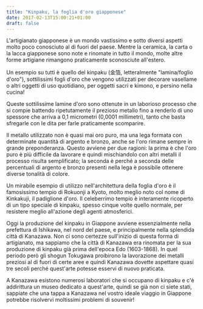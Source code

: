 ```yaml
---
title: "Kinpaku, la foglia d'oro giapponese"
date: 2017-02-13T15:00:21+01:00
draft: false
---
```

L'artigianato giapponese è un mondo vastissimo e sotto diversi aspetti molto poco conosciuto al di fuori del paese. Mentre la ceramica, la carta o la lacca giapponese sono note e rinomate in tutto il mondo, molte altre forme artigiane rimangono praticamente sconosciute all'estero.

Un esempio su tutti è quello del kinpaku (金箔, letteralmente "lamina/foglio d'oro"), sottilissimi fogli d'oro che vengono utilizzati per decorare vasellame o altri oggetti di uso quotidiano, per oggetti sacri e kimono, e persino nella cucina!

Queste sottilissime lamine d'oro sono ottenute in un laborioso processo che si compie battendo ripetutamente il prezioso metallo fino a renderlo di uno spessore che arriva a 0,1 micrometri (0,0001 millimetri), tanto che basta sfregarle con le dita per farle praticamente scomparire.



Il metallo utilizzato non è quasi mai oro puro, ma una lega formata con determinate quantità di argento e bronzo, anche se l'oro rimane sempre in grande preponderanza. Questo avviene per due ragioni: la prima è che l'oro puro è più difficile da lavorare e quindi mischiandolo con altri metalli il processo risulta semplificato; la seconda è perché a seconda delle percentuali di argento e bronzo presenti nella lega è possibile ottenere diverse tonalità di colore.

Un mirabile esempio di utilizzo nell'architettura della foglia d'oro è il famosissimo tempio di Rokuonji a Kyoto, molto meglio noto col nome di Kinkakuji, il padiglione d'oro. Il celeberrimo tempio è interamente ricoperto di un tipo speciale di kinpaku, spesso cinque volte quello normale, per resistere meglio all'azione degli agenti atmosferici.


Oggi la produzione del kinpaku in Giappone avviene essenzialmente nella prefettura di Ishikawa, nel nord del paese, e principalmente nella splendida città di Kanazawa.
Non ci sono certezze sull'inizio di questa forma di artigianato, ma sappiamo che la città di Kanazawa era rinomata per la sua produzione di kinpaku già prima dell'epoca Edo (1603-1868). In quel periodo però gli shogun Tokugawa proibirono la lavorazione dei metalli preziosi al di fuori di certe aree e quindi Kanazawa dovette aspettare quasi tre secoli perché quest'arte potesse esservi di nuovo praticata.

A Kanazawa esistono numerosi laboratori che si occupano di kinpaku e c'è addirittura un museo dedicato a quest'arte, quindi se già non ci siete stati, sappiate che una tappa a Kanazawa nel vostro ideale viaggio in Giappone potrebbe risolvervi moltissimi problemi di souvenir!
